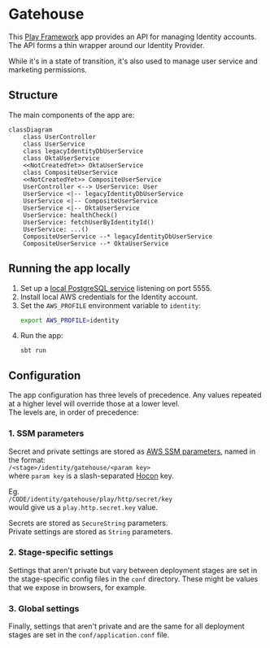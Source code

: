 # Gatehouse

This [Play Framework](https://www.playframework.com/) app provides an API for managing Identity accounts.
The API forms a thin wrapper around our Identity Provider.

While it's in a state of transition, it's also used to manage user service and marketing permissions.

## Structure

The main components of the app are:

```mermaid
classDiagram
    class UserController
    class UserService
    class legacyIdentityDbUserService
    class OktaUserService
    <<NotCreatedYet>> OktaUserService
    class CompositeUserService
    <<NotCreatedYet>> CompositeUserService
    UserController <--> UserService: User
    UserService <|-- legacyIdentityDbUserService
    UserService <|-- CompositeUserService
    UserService <|-- OktaUserService
    UserService: healthCheck()
    UserService: fetchUserByIdentityId()
    UserService: ...()
    CompositeUserService --* legacyIdentityDbUserService
    CompositeUserService --* OktaUserService
```

## Running the app locally

1. Set up a [local PostgreSQL service](https://github.com/guardian/identity-platform/tree/main/postgres) listening on port 5555.
2. Install local AWS credentials for the Identity account.
3. Set the `AWS_PROFILE` environment variable to `identity`:
   ```bash  
   export AWS_PROFILE=identity
   ```
4. Run the app:
   ```
   sbt run
   ```

## Configuration

The app configuration has three levels of precedence. Any values repeated at a higher level will override those at a
lower
level.  
The levels are, in order of precedence:

### 1. SSM parameters

Secret and private settings are stored as
[AWS SSM parameters](https://docs.aws.amazon.com/systems-manager/latest/userguide/systems-manager-parameter-store.html),
named in the format:  
`/<stage>/identity/gatehouse/<param key>`   
where `param key` is a slash-separated
[Hocon](https://github.com/lightbend/config/blob/main/HOCON.md) key.

Eg.  
`/CODE/identity/gatehouse/play/http/secret/key`  
would give us a `play.http.secret.key` value.

Secrets are stored as `SecureString` parameters.  
Private settings are stored as `String` parameters.

### 2. Stage-specific settings

Settings that aren't private but vary between deployment stages are set in the stage-specific config files in
the `conf` directory. These might be values that we expose in browsers, for example.

### 3. Global settings

Finally, settings that aren't private and are the same for all deployment stages are set in the `conf/application.conf`
file.
